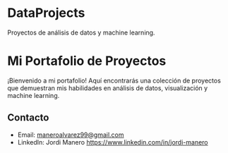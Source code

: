 # DataProjects
Proyectos de análisis de datos y machine learning.
# Mi Portafolio de Proyectos

¡Bienvenido a mi portafolio! Aquí encontrarás una colección de proyectos que demuestran mis habilidades en análisis de datos, visualización y machine learning.

## Contacto
- Email: maneroalvarez99@gmail.com
- LinkedIn: Jordi Manero https://www.linkedin.com/in/jordi-manero

